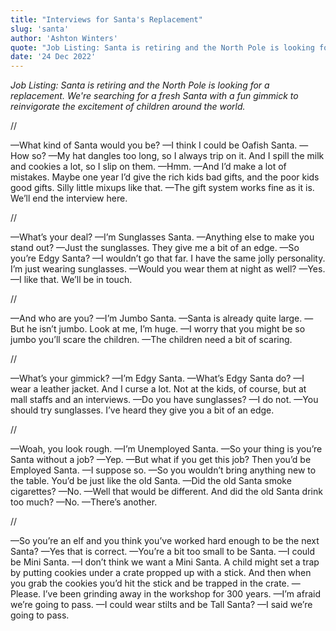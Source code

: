 ```yaml
---
title: "Interviews for Santa's Replacement"
slug: 'santa'
author: 'Ashton Winters'
quote: "Job Listing: Santa is retiring and the North Pole is looking for a replacement. We're searching for a fresh Santa with a fun gimmick to reinvigorate the excitement of children around the world."
date: '24 Dec 2022'
---
```


*Job Listing: Santa is retiring and the North Pole is looking for a replacement. We're searching for a fresh Santa with a fun gimmick to reinvigorate the excitement of children around the world.*

//

—What kind of Santa would you be?
—I think I could be Oafish Santa.
—How so?
—My hat dangles too long, so I always trip on it. And I spill the milk and cookies a lot, so I slip on them.
—Hmm.
—And I’d make a lot of mistakes. Maybe one year I’d give the rich kids bad gifts, and the poor kids good gifts. Silly little mixups like that.
—The gift system works fine as it is. We’ll end the interview here.

//

—What’s your deal?
—I’m Sunglasses Santa.
—Anything else to make you stand out?
—Just the sunglasses. They give me a bit of an edge.
—So you’re Edgy Santa?
—I wouldn’t go that far. I have the same jolly personality. I’m just wearing sunglasses.
—Would you wear them at night as well?
—Yes.
—I like that. We’ll be in touch.

//

—And who are you?
—I’m Jumbo Santa.
—Santa is already quite large.
—But he isn’t jumbo. Look at me, I’m huge.
—I worry that you might be so jumbo you’ll scare the children.
—The children need a bit of scaring.

//

—What’s your gimmick?
—I’m Edgy Santa.
—What’s Edgy Santa do?
—I wear a leather jacket. And I curse a lot. Not at the kids, of course, but at mall staffs and an interviews.
—Do you have sunglasses?
—I do not.
—You should try sunglasses. I’ve heard they give you a bit of an edge.

//

—Woah, you look rough.
—I’m Unemployed Santa.
—So your thing is you’re Santa without a job?
—Yep.
—But what if you get this job? Then you’d be Employed Santa.
—I suppose so.
—So you wouldn’t bring anything new to the table. You’d be just like the old Santa.
—Did the old Santa smoke cigarettes?
—No.
—Well that would be different. And did the old Santa drink too much?
—No.
—There’s another.

//

—So you’re an elf and you think you’ve worked hard enough to be the next Santa?
—Yes that is correct.
—You’re a bit too small to be Santa.
—I could be Mini Santa.
—I don’t think we want a Mini Santa. A child might set a trap by putting cookies under a crate propped up with a stick. And then when you grab the cookies you’d hit the stick and be trapped in the crate.
—Please. I’ve been grinding away in the workshop for 300 years.
—I’m afraid we’re going to pass.
—I could wear stilts and be Tall Santa?
—I said we’re going to pass.

